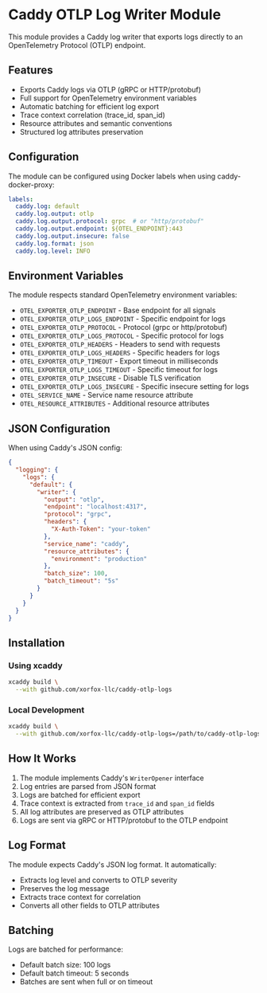 # Caddy OTLP Log Writer Module

This module provides a Caddy log writer that exports logs directly to an OpenTelemetry Protocol (OTLP) endpoint.

## Features

- Exports Caddy logs via OTLP (gRPC or HTTP/protobuf)
- Full support for OpenTelemetry environment variables
- Automatic batching for efficient log export
- Trace context correlation (trace_id, span_id)
- Resource attributes and semantic conventions
- Structured log attributes preservation

## Configuration

The module can be configured using Docker labels when using caddy-docker-proxy:

```yaml
labels:
  caddy.log: default
  caddy.log.output: otlp
  caddy.log.output.protocol: grpc  # or "http/protobuf"
  caddy.log.output.endpoint: ${OTEL_ENDPOINT}:443
  caddy.log.output.insecure: false
  caddy.log.format: json
  caddy.log.level: INFO
```

## Environment Variables

The module respects standard OpenTelemetry environment variables:

- `OTEL_EXPORTER_OTLP_ENDPOINT` - Base endpoint for all signals
- `OTEL_EXPORTER_OTLP_LOGS_ENDPOINT` - Specific endpoint for logs
- `OTEL_EXPORTER_OTLP_PROTOCOL` - Protocol (grpc or http/protobuf)
- `OTEL_EXPORTER_OTLP_LOGS_PROTOCOL` - Specific protocol for logs
- `OTEL_EXPORTER_OTLP_HEADERS` - Headers to send with requests
- `OTEL_EXPORTER_OTLP_LOGS_HEADERS` - Specific headers for logs
- `OTEL_EXPORTER_OTLP_TIMEOUT` - Export timeout in milliseconds
- `OTEL_EXPORTER_OTLP_LOGS_TIMEOUT` - Specific timeout for logs
- `OTEL_EXPORTER_OTLP_INSECURE` - Disable TLS verification
- `OTEL_EXPORTER_OTLP_LOGS_INSECURE` - Specific insecure setting for logs
- `OTEL_SERVICE_NAME` - Service name resource attribute
- `OTEL_RESOURCE_ATTRIBUTES` - Additional resource attributes

## JSON Configuration

When using Caddy's JSON config:

```json
{
  "logging": {
    "logs": {
      "default": {
        "writer": {
          "output": "otlp",
          "endpoint": "localhost:4317",
          "protocol": "grpc",
          "headers": {
            "X-Auth-Token": "your-token"
          },
          "service_name": "caddy",
          "resource_attributes": {
            "environment": "production"
          },
          "batch_size": 100,
          "batch_timeout": "5s"
        }
      }
    }
  }
}
```

## Installation

### Using xcaddy

```bash
xcaddy build \
  --with github.com/xorfox-llc/caddy-otlp-logs
```

### Local Development

```bash
xcaddy build \
  --with github.com/xorfox-llc/caddy-otlp-logs=/path/to/caddy-otlp-logs
```

## How It Works

1. The module implements Caddy's `WriterOpener` interface
2. Log entries are parsed from JSON format
3. Logs are batched for efficient export
4. Trace context is extracted from `trace_id` and `span_id` fields
5. All log attributes are preserved as OTLP attributes
6. Logs are sent via gRPC or HTTP/protobuf to the OTLP endpoint

## Log Format

The module expects Caddy's JSON log format. It automatically:
- Extracts log level and converts to OTLP severity
- Preserves the log message
- Extracts trace context for correlation
- Converts all other fields to OTLP attributes

## Batching

Logs are batched for performance:
- Default batch size: 100 logs
- Default batch timeout: 5 seconds
- Batches are sent when full or on timeout